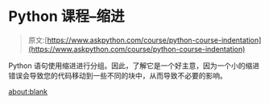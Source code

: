 # Python 课程–缩进

> 原文:[https://www.askpython.com/course/python-course-indentation](https://www.askpython.com/course/python-course-indentation)

Python 语句使用缩进进行分组。因此，了解它是一个好主意，因为一个小的缩进错误会导致您的代码移动到一些不同的块中，从而导致不必要的影响。

<about:blank>